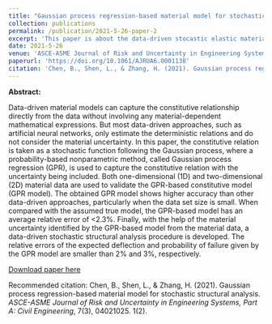 ```yaml
---
title: "Gaussian process regression-based material model for stochastic structural analysis"
collection: publications
permalink: /publication/2021-5-26-paper-2
excerpt: 'This paper is about the data-driven stocastic elastic material model'
date: 2021-5-26
venue: 'ASCE-ASME Journal of Risk and Uncertainty in Engineering Systems, Part A: Civil Engineering'
paperurl: 'https://doi.org/10.1061/AJRUA6.0001138'
citation: 'Chen, B., Shen, L., & Zhang, H. (2021). Gaussian process regression-based material model for stochastic structural analysis. <i>ASCE-ASME Journal of Risk and Uncertainty in Engineering Systems, Part A: Civil Engineering</i>, 7(3), 04021025. 1(2).'
---
```

**Abstract:**

Data-driven material models can capture the constitutive relationship directly from the data without involving any material-dependent mathematical expressions. But most data-driven approaches, such as artificial neural networks, only estimate the deterministic relations and do not consider the material uncertainty. In this paper, the constitutive relation is taken as a stochastic function following the Gaussian process, where a probability-based nonparametric method, called Gaussian process regression (GPR), is used to capture the constitutive relation with the uncertainty being included. Both one-dimensional (1D) and two-dimensional (2D) material data are used to validate the GPR-based constitutive model (GPR model). The obtained GPR model shows higher accuracy than other data-driven approaches, particularly when the data set size is small. When compared with the assumed true model, the GPR-based model has an average relative error of <2.3%. Finally, with the help of the material uncertainty identified by the GPR-based model from the material data, a data-driven stochastic structural analysis procedure is developed. The relative errors of the expected deflection and probability of failure given by the GPR model are smaller than 2% and 3%, respectively.

[Download paper here](http://academicpages.github.io/files/AJRUA6.0001138.pdf)

Recommended citation: Chen, B., Shen, L., & Zhang, H. (2021). Gaussian process regression-based material model for stochastic structural analysis. <i>ASCE-ASME Journal of Risk and Uncertainty in Engineering Systems, Part A: Civil Engineering</i>, 7(3), 04021025. 1(2).

